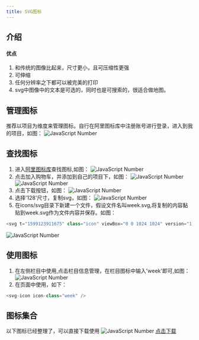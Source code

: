 ```yaml
---
title: SVG图标
---
```

## 介绍
#### 优点
1. 和传统的图像比起来，尺寸更小，且可压缩性更强
2. 可伸缩
3. 任何分辨率之下都可以被完美的打印
4. svg中图像中的文本是可选的，同时也是可搜索的，很适合做地图。
## 管理图标
推荐以项目为维度来管理图标。自行在阿里图标库中注册账号进行登录，进入到我的项目，如图：
![JavaScript Number](/frontend/vue/svg/step6.png)

## 查找图标
1. 进入[阿里图标库](https://www.iconfont.cn/)查找图标,如图：
![JavaScript Number](/frontend/vue/svg/step1.png)
2. 点击加入购物车，并添加到自己的项目下，如图：
![JavaScript Number](/frontend/vue/svg/step8.png)
![JavaScript Number](/frontend/vue/svg/step7.png)
3. 点击下载按钮，如图：
![JavaScript Number](/frontend/vue/svg/step11.png)
4. 选择'128'尺寸，复制svg，如图：
![JavaScript Number](/frontend/vue/svg/step10.png)
5. 在icons/svg目录下新建一个文件，假设文件名叫week.svg,将复制的内容黏贴到week.svg作为文件内容并保存。如图：
```js
<svg t="1599123911675" class="icon" viewBox="0 0 1024 1024" version="1.1" xmlns="http://www.w3.org/2000/svg" p-id="2105" width="128" height="128"><path d="M768.633 178.466v-66.5h-128.2v66.5h-256.8v-66.5h-126.2v66.5h-194.6v733.7h897v-733.7h-191.2zM239.138 357.064h275.628v126.194H239.138V357.064z m541.791 370.904H242.398V601.774h538.531v126.194z" p-id="2106"></path></svg>
```
![JavaScript Number](/frontend/vue/svg/step4.png)

## 使用图标
1. 在左侧栏目中使用,点击栏目信息管理，在栏目图标中输入'week'即可,如图：
![JavaScript Number](/frontend/vue/svg/step5.png)
2. 在页面中使用，如下：
```js
<svg-icon icon-class="week" />
```
## 图标集合
以下图标已经整理了，可以直接下载使用
![JavaScript Number](/frontend/vue/svg/step12.png)
[点击下载](/frontend/vue/svg/src/svg.zip)
